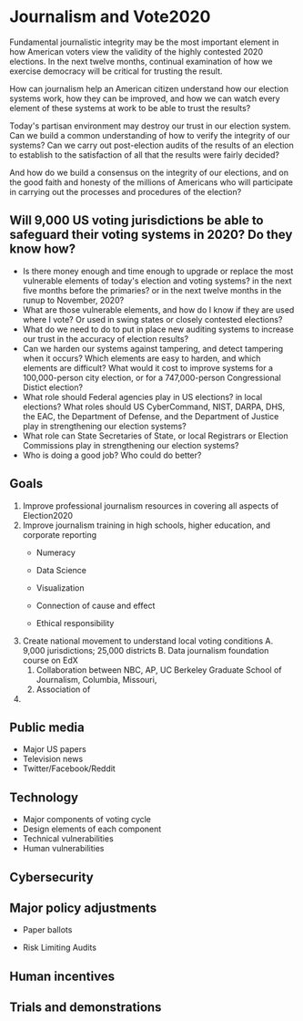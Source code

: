 # Journalism and Vote2020

Fundamental journalistic integrity may be the most important element in how American voters view the validity of the highly contested 2020 elections.  In the next twelve months, continual examination of how we exercise democracy will be critical for trusting the result.

How can journalism help an American citizen understand how our election systems work, how they can be improved, and how we can watch every element of these systems at work to be able to trust the results?

Today's partisan environment may destroy our trust in our election system. Can we build a common understanding of how to verify the integrity of our systems? Can we carry out post-election audits of the results of an election to establish to the satisfaction of all that the results were fairly decided?

And how do we build a consensus on the integrity of our elections, and on the good faith and honesty of the millions of Americans who will participate in carrying out the processes and procedures of the election?

## Will 9,000 US voting jurisdictions be able to safeguard their voting systems in 2020? Do they know how?
  - Is there money enough and time enough to upgrade or replace the most vulnerable elements of today's election and voting systems? in the next five months before the primaries? or in the next twelve months in the runup to November, 2020?
  - What are those vulnerable elements, and how do I know if they are used where I vote? Or used in swing states or closely contested elections?
  - What do we need to do to put in place new auditing systems to increase our trust in the accuracy of election results?
  - Can we harden our systems against tampering, and detect tampering when it occurs?  Which elements are easy to harden, and which elements are difficult?  What would it cost to improve systems for a 100,000-person city election, or for a 747,000-person Congressional Distict election?
  - What role should Federal agencies play in US elections? in local elections? What roles should US CyberCommand, NIST, DARPA, DHS, the EAC, the Department of Defense, and the Department of Justice play in strengthening our election systems?
  - What role can State Secretaries of State, or local Registrars or Election Commissions play in strengthening our election systems?
  - Who is doing a good job?  Who could do better?

## Goals
1. Improve professional journalism resources in covering all aspects of Election2020
2. Improve journalism training in high schools, higher education, and corporate reporting
   - Numeracy

   - Data Science

   - Visualization
   - Connection of cause and effect
   - Ethical responsibility
3. Create national movement to understand local voting conditions
   A. 9,000 jurisdictions; 25,000 districts
   B. Data journalism foundation course on EdX
    1. Collaboration between NBC, AP, UC Berkeley Graduate School of Journalism, Columbia, Missouri,
    2. Association of
4.

## Public media
- Major US papers
- Television news
- Twitter/Facebook/Reddit

## Technology
- Major components of voting cycle
- Design elements of each component
- Technical vulnerabilities
- Human vulnerabilities


## Cybersecurity

## Major policy adjustments
- Paper ballots

- Risk Limiting Audits


## Human incentives


## Trials and demonstrations
